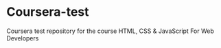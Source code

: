 # Coursera-test
Coursera test repository for the course HTML, CSS &amp; JavaScript For Web Developers 
